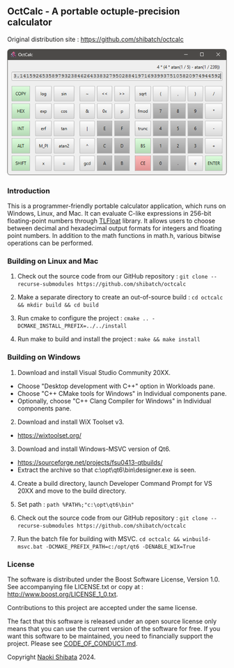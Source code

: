 
## OctCalc - A portable octuple-precision calculator

Original distribution site : https://github.com/shibatch/octcalc


![Screenshot](scrshot.png)


### Introduction

This is a programmer-friendly portable calculator application, which
runs on Windows, Linux, and Mac. It can evaluate C-like expressions in
256-bit floating-point numbers through
[TLFloat](https://github.com/shibatch/tlfloat) library. It allows
users to choose between decimal and hexadecimal output formats for
integers and floating point numbers. In addition to the math functions
in math.h, various bitwise operations can be performed.


### Building on Linux and Mac

1. Check out the source code from our GitHub repository :
`git clone --recurse-submodules https://github.com/shibatch/octcalc`

2. Make a separate directory to create an out-of-source build :
`cd octcalc && mkdir build && cd build`

3. Run cmake to configure the project :
`cmake .. -DCMAKE_INSTALL_PREFIX=../../install`

4. Run make to build and install the project :
`make && make install`


### Building on Windows

1. Download and install Visual Studio Community 20XX.
  * Choose "Desktop development with C++" option in Workloads pane.
  * Choose "C++ CMake tools for Windows" in Individual components
    pane.
  * Optionally, choose "C++ Clang Compiler for Windows" in Individual
    components pane.

2. Download and install WiX Toolset v3.
  * https://wixtoolset.org/

3. Download and install Windows-MSVC version of Qt6.
  * https://sourceforge.net/projects/fsu0413-qtbuilds/
  * Extract the archive so that c:\opt\qt6\bin\designer.exe is seen.

4. Create a build directory, launch Developer Command Prompt for VS
  20XX and move to the build directory.

5. Set path : `path %PATH%;"c:\opt\qt6\bin"`

6. Check out the source code from our GitHub repository :
`git clone --recurse-submodules https://github.com/shibatch/octcalc`

7. Run the batch file for building with MSVC.
`cd octcalc && winbuild-msvc.bat -DCMAKE_PREFIX_PATH=c:/opt/qt6 -DENABLE_WIX=True`


### License

The software is distributed under the Boost Software License, Version 1.0.
See accompanying file LICENSE.txt or copy at :
http://www.boost.org/LICENSE_1_0.txt.

Contributions to this project are accepted under the same license.

The fact that this software is released under an open source license
only means that you can use the current version of the software for
free. If you want this software to be maintained, you need to
financially support the project. Please see
[CODE_OF_CONDUCT.md](https://github.com/shibatch/nofreelunch?tab=coc-ov-file).

Copyright [Naoki Shibata](https://shibatch.github.io/) 2024.
